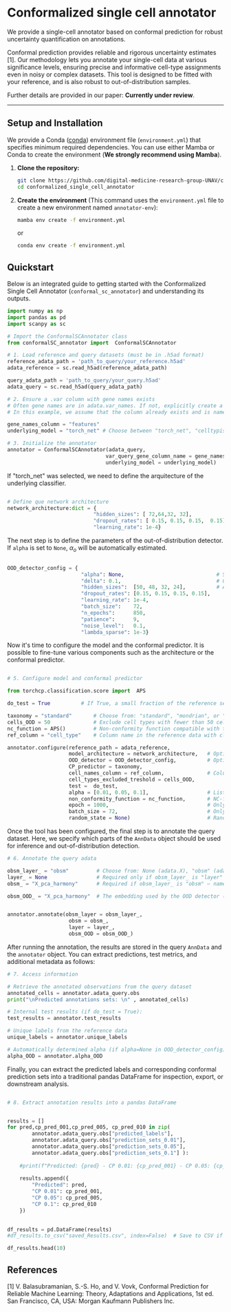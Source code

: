 # Conformalized single cell annotator


We provide a single-cell annotator based on conformal prediction for robust uncertainty quantification on annotations.

Conformal prediction provides reliable and rigorous uncertainty estimates [1]. Our methodology lets you annotate your single-cell data at various significance levels, ensuring precise and informative cell-type assignments even in noisy or complex datasets. This tool is designed to be fitted with your reference, and is also robust to out-of-distribution samples.

Further details are provided in our paper: **Currently under review**.


---




## Setup and Installation

We provide a Conda ([conda](https://docs.conda.io/projects/conda/en/latest/user-guide/install/index.html)) environment file (`environment.yml`) that specifies minimum required dependencies. You can use either Mamba or Conda to create the environment (**We strongly recommend using Mamba**).


1.  **Clone the repository:**
    ```bash
    git clone https://github.com/digital-medicine-research-group-UNAV/conformalized_single_cell_annotator.git
    cd conformalized_single_cell_annotator
    ```

2.  **Create the environment**
    (This command uses the `environment.yml` file to create a new environment named `annotator-env`):
    ```bash
    mamba env create -f environment.yml
    ```
    or

    ```bash
    conda env create -f environment.yml
    ```




## Quickstart
Below is an integrated guide to getting started with the Conformalized Single Cell Annotator (`conformal_sc_annotator`) and understanding its outputs.

```python
import numpy as np
import pandas as pd
import scanpy as sc

# Import the ConformalSCAnnotator class 
from conformalSC_annotator import  ConformalSCAnnotator

# 1. Load reference and query datasets (must be in .h5ad format)
reference_adata_path = 'path_to_query/your_reference.h5ad'
adata_reference = sc.read_h5ad(reference_adata_path)

query_adata_path = 'path_to_query/your_query.h5ad'
adata_query = sc.read_h5ad(query_adata_path)

# 2. Ensure a .var column with gene names exists
# Often gene names are in adata.var_names. If not, explicitly create a new column.
# In this example, we assume that the column already exists and is named "features".

gene_names_column = "features" 
underlying_model = "torch_net" # Choose between "torch_net", "celltypist" , "scmap"

# 3. Initialize the annotator
annotator = ConformalSCAnnotator(adata_query,
                                var_query_gene_column_name = gene_names_column,
                                underlying_model = underlying_model)    


```
If "torch_net" was selected, we need to define the arquitecture of the underlying classifier.

```python

# Define que network architecture   
network_architecture:dict = {   
                            "hidden_sizes": [ 72,64,32, 32],
                            "dropout_rates": [ 0.15, 0.15, 0.15,  0.15],
                            "learning_rate": 1e-4}

```

The next step is to define the parameters of the out-of-distribution detector. If `alpha` is set to `None`, $\alpha_o$ will be automatically estimated.


```python

OOD_detector_config = {
                        "alpha": None,                              # Significance level for the hyoothesis test. 
                        "delta": 0.1,                               # Only for conditional pvalues
                        "hidden_sizes":  [50, 48, 32, 24],          # AE hidden sizes and topology of the network
                        "dropout_rates": [0.15, 0.15, 0.15, 0.15],  
                        "learning_rate": 1e-4,
                        "batch_size":    72,
                        "n_epochs":      850,
                        "patience":      9,
                        "noise_level":   0.1,
                        "lambda_sparse": 1e-3}


```

Now it's time to configure the model and the conformal predictor. It is possible to fine-tune various components such as the architecture or the conformal predictor.

```python

# 5. Configure model and conformal predictor

from torchcp.classification.score import  APS

do_test = True          # If True, a small fraction of the reference set is reserved as an independent test set.

taxonomy = "standard"       # Choose from: "standard", "mondrian", or "cluster"
cells_OOD = 50              # Exclude cell types with fewer than 50 cells (Optional, it could be an int or a list of cell types)
nc_function = APS()         # Non-conformity function compatible with torchCP
ref_column = "cell_type"    # Column name in the reference data with class labels (e.g., "cell_type", "cell_class", etc.)

annotator.configure(reference_path = adata_reference,                  # Path or AnnData object (.h5ad) for the reference dataset
                    model_architecture = network_architecture,   # Optional: user-defined model; otherwise defaults are used
                    OOD_detector = OOD_detector_config,          # Optional: specify custom OOD detector config
                    CP_predictor = taxonomy,                     
                    cell_names_column = ref_column,              # Column name in reference data with class labels 
                    cell_types_excluded_treshold = cells_OOD,    
                    test =  do_test,                             
                    alpha = [0.01, 0.05, 0.1],                   # List of confidence levels for prediction sets. Can be a single float too; e.g. alpha = 0.1
                    non_conformity_function = nc_function,       # NC-function provided by or compatible with torchCP    
                    epoch = 1000,                                # Only applicable if using "torch_net" as underlying model
                    batch_size = 72,                             # Only applicable if using "torch_net" as underlying model
                    random_state = None)                         # Random seed for reproducibility

```
Once the tool has been configured, the final step is to annotate the query dataset. Here, we specify which parts of the `AnnData` object should be used for inference and out-of-distribution detection.  

```python
# 6. Annotate the query adata 

obsm_layer_ = "obsm"         # Choose from: None (adata.X), "obsm" (adata.obsm), or "layer" (adata.layers)
layer_ = None                # Required only if obsm_layer_ is "layer" — provide the layer name to use
obsm_ = "X_pca_harmony"      # Required if obsm_layer_ is "obsm" — name of the embedding in adata.obsm

obsm_OOD_ = "X_pca_harmony"  # The embedding used by the OOD detector (typically the same as obsm_). If None, adata.X will be used.


annotator.annotate(obsm_layer = obsm_layer_,
                    obsm = obsm_,
                    layer = layer_,
                    obsm_OOD = obsm_OOD_)
```

After running the annotation, the results are stored in the query `AnnData` and the `annotator` object. You can extract predictions, test metrics, and additional metadata as follows:

```python
# 7. Access information

# Retrieve the annotated observations from the query dataset
annotated_cells = annotator.adata_query.obs                     
print("\nPredicted annotations sets: \n" , annotated_cells)

# Internal test results (if do_test = True):
test_results = annotator.test_results

# Unique labels from the reference data
unique_labels = annotator.unique_labels

# Automatically determined alpha (if alpha=None in OOD_detector_config)
alpha_OOD = annotator.alpha_OOD

```
Finally, you can extract the predicted labels and corresponding conformal prediction sets into a traditional pandas DataFrame for inspection, export, or downstream analysis.

```python

# 8. Extract annotation results into a pandas DataFrame


results = []
for pred,cp_pred_001,cp_pred_005, cp_pred_010 in zip(
        annotator.adata_query.obs["predicted_labels"],
        annotator.adata_query.obs["prediction_sets_0.01"],
        annotator.adata_query.obs["prediction_sets_0.05"],
        annotator.adata_query.obs["prediction_sets_0.1"] ):
         
    #print(f"Predicted: {pred} - CP 0.01: {cp_pred_001} - CP 0.05: {cp_pred_005} - CP 0.10: {cp_pred_010}")
        
    results.append({
        "Predicted": pred,
        "CP 0.01": cp_pred_001,
        "CP 0.05": cp_pred_005,
        "CP 0.1": cp_pred_010
    })
    

df_results = pd.DataFrame(results)
#df_results.to_csv("saved_Results.csv", index=False)  # Save to CSV if needed

df_results.head(10)

```


## References 


[1] V. Balasubramanian, S.-S. Ho, and V. Vovk, Conformal Prediction
for Reliable Machine Learning: Theory, Adaptations and Applications,
1st ed. San Francisco, CA, USA: Morgan Kaufmann Publishers Inc.

